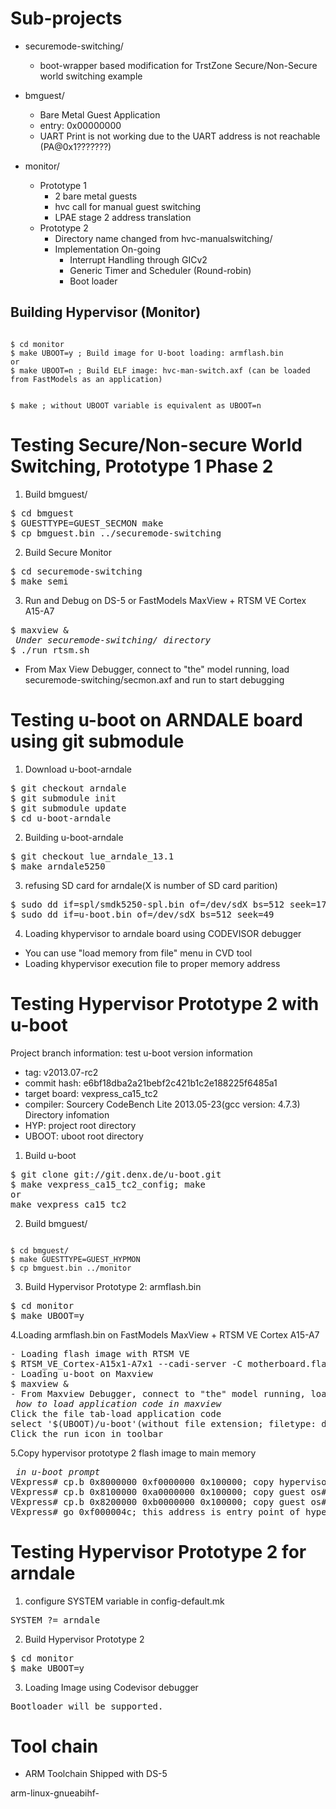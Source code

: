 Sub-projects
============
- securemode-switching/
    - boot-wrapper based modification for TrstZone Secure/Non-Secure world switching example

- bmguest/
    - Bare Metal Guest Application
    - entry: 0x00000000 
    - UART Print is not working due to the UART address is not reachable (PA@0x1???????)

- monitor/
    - Prototype 1
        - 2 bare metal guests
        - hvc call for manual guest switching
        - LPAE stage 2 address translation
    - Prototype 2
        - Directory name changed from hvc-manualswitching/
        - Implementation On-going
            - Interrupt Handling through GICv2
            - Generic Timer and Scheduler (Round-robin)
            - Boot loader

Building Hypervisor (Monitor)
-----------------------------

<code>
$ cd monitor
$ make UBOOT=y ; Build image for U-boot loading: armflash.bin
or
$ make UBOOT=n ; Build ELF image: hvc-man-switch.axf (can be loaded from FastModels as an application)

$ make ; without UBOOT variable is equivalent as UBOOT=n
</code>

Testing Secure/Non-secure World Switching, Prototype 1 Phase 2
==============================================================
1. Build bmguest/
<pre>
$ cd bmguest
$ GUESTTYPE=GUEST_SECMON make
$ cp bmguest.bin ../securemode-switching
</pre>

2. Build Secure Monitor
<pre>
$ cd securemode-switching
$ make semi
</pre>

3. Run and Debug on DS-5 or FastModels MaxView + RTSM VE Cortex A15-A7
<pre>
$ maxview &
<i> Under securemode-switching/ directory </i>
$ ./run_rtsm.sh
</pre>
- From Max View Debugger, connect to "the" model running, load securemode-switching/secmon.axf and run to start debugging

Testing u-boot on ARNDALE board using git submodule
==========================================
1. Download u-boot-arndale
<pre>
$ git checkout arndale
$ git submodule init
$ git submodule update
$ cd u-boot-arndale
</pre>
2. Building u-boot-arndale
<pre>
$ git checkout lue_arndale_13.1
$ make arndale5250
</pre>
3. refusing SD card for arndale(X is number of SD card parition)
<pre>
$ sudo dd if=spl/smdk5250-spl.bin of=/dev/sdX bs=512 seek=17
$ sudo dd if=u-boot.bin of=/dev/sdX bs=512 seek=49
</pre>
4. Loading khypervisor to arndale board using CODEVISOR debugger
- You can use "load memory from file" menu in CVD tool 
- Loading khypervisor execution file to proper memory address


Testing Hypervisor Prototype 2 with u-boot
==========================================
Project branch information: test
u-boot version information
- tag: v2013.07-rc2
- commit hash: e6bf18dba2a21bebf2c421b1c2e188225f6485a1
- target board: vexpress_ca15_tc2
- compiler: Sourcery CodeBench Lite 2013.05-23(gcc version: 4.7.3)
Directory infomation
- HYP: project root directory
- UBOOT: uboot root directory



1. Build u-boot 
<pre>
$ git clone git://git.denx.de/u-boot.git
$ make vexpress_ca15_tc2_config; make 
or 
make vexpress_ca15_tc2
</pre>

2. Build bmguest/
<code>
$ cd bmguest/
$ make GUESTTYPE=GUEST_HYPMON
$ cp bmguest.bin ../monitor
</code>

3. Build Hypervisor Prototype 2: armflash.bin
<pre>
$ cd monitor
$ make UBOOT=y
</pre>

4.Loading armflash.bin on FastModels MaxView + RTSM VE Cortex A15-A7
<pre>
- Loading flash image with RTSM VE 
$ RTSM_VE_Cortex-A15x1-A7x1 --cadi-server -C motherboard.flashloader0.fname=$(HYP)/monitor/armflash.bin &
- Loading u-boot on Maxview
$ maxview &
- From Maxview Debugger, connect to "the" model running, load u-boot and run to start debugging
<i> how to load application code in maxview </i>
Click the file tab-load application code 
select '$(UBOOT)/u-boot'(without file extension; filetype: data)
Click the run icon in toolbar
</pre>

5.Copy hypervisor prototype 2 flash image to main memory 
<pre>
<i> in u-boot prompt </i>
VExpress# cp.b 0x8000000 0xf0000000 0x100000; copy hypervisor from flash@0x800_0000 to DRAM@0xf000_0000
VExpress# cp.b 0x8100000 0xa0000000 0x100000; copy guest os#1 from flash@0x810_0000 to DRAM@0xA000_0000
VExpress# cp.b 0x8200000 0xb0000000 0x100000; copy guest os#2 from flash@0x820_0000 to DRAM@0xB000_0000
VExpress# go 0xf000004c; this address is entry point of hypervisor
</pre>

Testing Hypervisor Prototype 2 for arndale
==========================================
1. configure SYSTEM variable in config-default.mk
<pre>
SYSTEM ?= arndale
</pre>
2. Build Hypervisor Prototype 2
<pre>
$ cd monitor
$ make UBOOT=y
</pre>
3. Loading Image using Codevisor debugger 
<pre>
Bootloader will be supported.
</pre>



Tool chain
=============
- ARM Toolchain Shipped with DS-5

arm-linux-gnueabihf-
